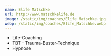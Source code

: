 ```yaml
---
name: Elife Matschke
url: http://www.matschkelife.de
image: /static/img/coaches/Elife_Matschke.jpg
webp: /static/img/coaches/Elife_Matschke.webp
---
```


<ul><li>Life-Coaching</li><li>TBT - Trauma-Buster-Technique</li><li>Hypnose</li></ul>